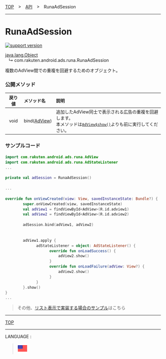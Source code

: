 [TOP](../#top)　>　[API](./README.md)　>　RunaAdSession

---

# RunaAdSession

[![support version](http://img.shields.io/badge/runa-1.2.0+-blueviolet.svg?style=flat)](https://github.com/rakuten-ads/Rakuten-Ads-Android/releases/tag/1.2.0)

[java.lang.Object](https://developer.android.com/reference/java/lang/Object.html)<br>
&nbsp;&nbsp;&nbsp;↳&nbsp;com.rakuten.android.ads.runa.RunaAdSession

複数のAdView間での重複を回避するためのオブジェクト。

### 公開メソッド

|戻り値|メソッド名|説明|
|:---:|:---|:---|
|void|bind([AdView](./AdView.md))|追加したAdView同士で表示される広告の重複を回避します。<br>本メソッドは[`AdView$show()`](./AdView.md#public_methods)よりも前に実行してください。|

### サンプルコード

```kotlin
import com.rakuten.android.ads.runa.AdView
import com.rakuten.android.ads.runa.AdStateListener
...

private val adSession = RunaAdSession()

...

override fun onViewCreated(view: View, savedInstanceState: Bundle?) {
        super.onViewCreated(view, savedInstanceState)
        val adView1 = findViewById<AdView>(R.id.adview1)
        val adView2 = findViewById<AdView>(R.id.adview2)

        adSession.bind(adView1, adView2)


        adView1.apply {
              adStateListener = object: AdStateListener() {
                    override fun onLoadSuccess() {
                        adView2.show()
                    }
                    override fun onLoadFailure(adView: View?) {
                        adView2.show()
                    }
              }
        }.show()
}
...
```

> その他、[リスト表示で実装する場合のサンプル](../bannerads/sample_ad_session.md)はこちら

---
[TOP](../#top)

---
LANGUAGE :
> [![en](/doc/lang/en.png)](/doc/api/RunaAdSession.md)

